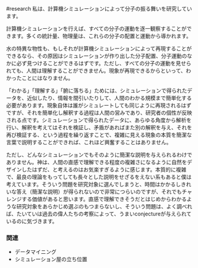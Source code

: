 #research
私は、計算機シミュレーションによって分子の振る舞いを研究しています。

計算機シミュレーションを行えば、すべての分子の運動を逐一観察することができます。多くの統計量、物理量は、これらの分子の配置と運動から導かれます。

水の特異な物性も、もしそれが計算機シミュレーションによって再現することができるなら、その原因はシミュレーションが作り出した分子配置、分子運動のなかに必ず見つけることができるはずです。ただし、すべての分子の運動を見せられても、人間は理解することができません。現象が再現できるからといって、わかったことにはなりません。

「わかる」「理解する」「腑に落ちる」ためには、シミュレーションで得られたデータを、近似したり、情報を間引いたりして、人間のわかる規模まで簡単化する必要があります。現象自体は誰がシミュレートしても同じように再現されるはずですが、それを簡単化し解釈する過程は人間の営みであり、研究者の個性が反映される点です。シミュレーションで得られたデータに、あらゆる角度から解析を行い、解釈を考えてはそれを検証し、矛盾があればまた別の解釈を与え、それを再び検証する、という過程を繰り返すことで、複雑に見える現象の本質を簡潔な言葉で説明することができれば、これほど興奮することはありません。

ただし、どんなシミュレーションでもそのように簡潔な説明を与えられるわけでありません。神は、人間の直感で理解できる程度の複雑さになるように自然をデザインしたはずだ、と考えるのはお気楽すぎるように感じます。本質的に複雑で、最良の理論をもってしても長々とした説明をせざるをえない系もあると僕は考えています。そういう問題を研究対象に選んでしまうと、時間はかかるしきれいな答え（簡潔な説明）が得られないので非常につらいのですが、それでもチャレンジする価値があると思います。直感で理解できそうだとはじめからわかるような研究対象をあらかじめ選ぶのもつまらないし、そういう問題は、よく調べれば、たいていは過去の偉人たちの考察によって、うまいconjectureが与えられているのに気づきます。
### 関連
* データマイニング
* シミュレーション屋の立ち位置

